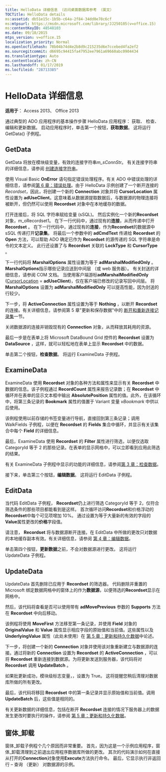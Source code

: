```yaml
---
title: HelloData 详细信息 （访问桌面数据库参考 （英文）
TOCTitle: HelloData details
ms:assetid: db51e15c-1b5b-c64a-2f84-34dd0e78c6cf
ms:mtpsurl: https://msdn.microsoft.com/library/JJ250105(v=office.15)
ms:contentKeyID: 48548103
ms.date: 09/18/2015
mtps_version: v=office.15
localization_priority: Normal
ms.openlocfilehash: 78b04b74d4e2b8d9c215235d6e7ccebed4fa2ef2
ms.sourcegitcommit: d6695c94415fa47952ee7961a69660abc0904434
ms.translationtype: Auto
ms.contentlocale: zh-CN
ms.lasthandoff: 01/17/2019
ms.locfileid: "28713385"
---
```

# <a name="hellodata-details"></a>HelloData 详细信息


**适用于**： Access 2013、 Office 2013

通过典型的 ADO 应用程序的基本操作步骤 HelloData 应用程序： 获取、 检查、 编辑和更新数据。 启动应用程序时，单击第一个按钮，**获取数据**。 这将运行 GetData() 子例程。

## <a name="getdata"></a>GetData

GetData 将放在模块级变量，有效的连接字符串*m\_sConnStr*。 有关连接字符串的详细信息，请参阅 [创建连接字符串](creating-the-connection-string.md)。

使用 Visual Basic **OnError** 语句指定错误处理程序。有关 ADO 中错误处理的详细信息，请参阅[第 6 章：错误处理](chapter-6-error-handling.md)。由于 HelloData 示例创建了一个断开连接的 *Recordset*，因此，将创建一个新的 **Connection** 对象并将 **CursorLocation** 属性设置为 **adUseClient**。这意味着从数据源提取数据后，与数据源的物理连接将被断开，但仍然可以使用 **Recordset** 对象中在本地缓存的数据。

打开连接后，将 SQL 字符串赋给变量 (sSQL)。 然后实例化一个新的**Recordset**对象，m\_oRecordset1。 在下一行代码中，通过现有的**连接**，从而传递中打开**Recordset** 。 在下一行代码中，通过现有的**连接**，作为**Recordset**的数据源中 sSQL 传递打开**记录集**。 将最后一个参数中的 **adCmdText** 传递给 **Recordset** 的 **Open** 方法，可以帮助 ADO 确定已作为 **Recordset** 的源传递的 SQL 字符串是命令的文本定义。 此行还设置了与 **Recordset** 关联的 **LockType** 和 **CursorType** 。

下一行代码将 **MarshalOptions** 属性设置为等于 **adMarshalModifiedOnly** 。 **MarshalOptions**指示哪些记录应送到中间层 （或 web 服务器）。 有关封送的详细信息，请参阅 COM 文档。 当使用客户端游标**adMarshalModifiedOnly** ([CursorLocation](cursorlocation-property-ado.md) = **adUseClient**)，仅在客户端已修改的记录写回中间层。 将 **MarshalOptions** 设置为 **adMarshalModifiedOnly** 可以提高性能，因为封送的行较少。

下一步，将 **ActiveConnection** 属性设置为等于 **Nothing** ，以断开 **Recordset** 的连接。有关详细信息，请参阅第 5 章"更新和保存数据"中的 [断开和重新连接记录集](disconnecting-and-reconnecting-the-recordset.md)一节。

关闭数据源的连接并销毁现有的 **Connection** 对象，从而释放其耗用的资源。

最后一步是在表单上将 Microsoft DataBound Grid 控件的 **Recordset** 设置为 **DataSource** ，这样，就可以轻松地在表单上显示 **Recordset** 中的数据。

单击第二个按钮，**检查数据**。 将运行 ExamineData 子例程。

## <a name="examinedata"></a>ExamineData

ExamineData 使用 **Recordset** 对象的各种方法和属性来显示有关 **Recordset** 中数据的信息。该子例程通过 **RecordCount** 属性来报告记录数；在 **Recordset** 中循环并在表单的显示文本框中输出 **AbsolutePosition** 属性的值。此外，在该循环中，将第三条记录的 **Bookmark** 属性的值置于 Variant 变量 *vBookmark* 中供以后使用。

该例程使用以前存储的书签变量进行导航，直接回到第三条记录；调用 WalkFields 子例程，以便在 **Recordset** 的 **Fields** 集合中循环，并显示有关该集合中每个 **Field** 的详细信息。

最后，ExamineData 使用 **Recordset** 的 **Filter** 属性进行筛选，以便仅选取 CategoryId 等于 2 的那些记录。在表单的显示网格中，可以立即看到应用此筛选的结果。

有关 ExamineData 子例程中显示的功能的详细信息，请参阅[第 3 章：检查数据](chapter-3-examining-data.md)。

接下来，单击第三个按钮，**编辑数据**。 这将运行 EditData 子例程。

## <a name="editdata"></a>EditData

当代码 EditData 子例程， **Recordset**仍上进行筛选 CategoryId 等于 2，仅符合筛选条件的那些项目都能看到是这样。 首次循环访问**Recordset**和价格浮动的**Recordset**中每个可见项增加 10%。 通过设置为等于大量新的有效的字段的**Value**属性更改的**价格**字段值。

请注意， **Recordset** 将与数据源断开连接。在 EditData 中所做的更改只对数据的本地缓存副本有效。有关详细信息，请参阅 [第 4 章：编辑数据](chapter-4-editing-data.md)。

单击第四个按钮，**更新数据**之前，不会对数据源进行更改。 这将运行 UpdateData 子例程。

## <a name="updatedata"></a>UpdateData

UpdateData 首先删除已应用于 **Recordset** 的筛选器。 代码删除并重置的 Microsoft 绑定数据网格中的窗体上的作为**数据源**，以便筛选的**Recordset**显示在网格中。

然后，该代码将查看是否可以使用带有 **adMovePrevious** 参数的 **Supports** 方法在 **Recordset** 中向后移动。

该例程将使用 **MoveFirst** 方法移至第一条记录，并使用 **Field** 对象的 **OriginalValue** 和 **Value** 属性显示相应字段的原始值和当前值。这些属性以及 **UnderlyingValue** 属性（此处未使用）在 [第 5 章：更新和持久化数据](chapter-5-updating-and-persisting-data.md)中论述。

下一步，将创建一个新的 **Connection** 对象并使用该对象重新建立与数据源的连接。通过将新的 **Connection** 设置为 **Recordset** 的 **ActiveConnection** ，可以将 **Recordset** 重新连接到数据源。为将更新发送到服务器，该代码将对 **Recordset** 调用 **UpdateBatch** 。

如果批更新成功，模块级标志变量，，设置为 True。 这将提醒您稍后清理对数据库所做的所有更改。

最后，该代码将移回 **Recordset** 中的第一条记录并显示原始值和当前值。调用 **UpdateBatch** 后，这些值是相同的。

有关更新数据的详细信息，包括在断开 **Recordset** 连接的情况下服务器上的数据发生更改时要执行的操作，请参阅 [第 5 章：更新和持久化数据](chapter-5-updating-and-persisting-data.md)。

## <a name="formunload"></a>窗体\_卸载

窗体\_卸载子例程个几个原因而非常重要。 首先，因为这是一个示例应用程序，窗体\_卸载清理到之前退出应用程序数据库所做的更改。 其次的代码演示如何在直接从打开的**Connection**对象使用**Execute**方法执行命令。 最后，它显示执行非返回行 – 查询 （更新） 对数据源的示例。

